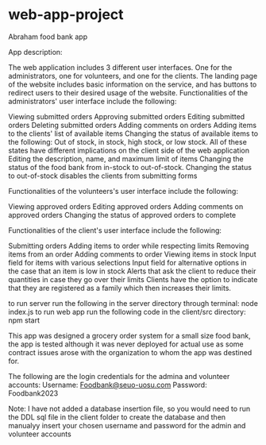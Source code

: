 # web-app-project
Abraham food bank app

App description:

The web application includes 3 different user interfaces. One for the administrators, one for volunteers, and one for the clients.
The landing page of the website includes basic information on the service, and has buttons to redirect users to their desired usage of the website.
Functionalities of the administrators' user interface include the following:

Viewing submitted orders
Approving submitted orders
Editing submitted orders
Deleting submitted orders
Adding comments on orders
Adding items to the clients' list of available items
Changing the status of available items to the following: Out of stock, in stock, high stock, or low stock. All of these states have different implications on the client side of the web application
Editing the description, name, and maximum limit of items
Changing the status of the food bank from in-stock to out-of-stock. Changing the status to out-of-stock disables the clients from submitting forms

Functionalities of the volunteers's user interface include the following:

Viewing approved orders
Editing approved orders
Adding comments on approved orders
Changing the status of approved orders to complete

Functionalities of the client's user interface include the following:

Submitting orders
Adding items to order while respecting limits
Removing items from an order
Adding comments to order
Viewing items in stock
Input field for items with various selections
Input field for alternative options in the case that an item is low in stock
Alerts that ask the client to reduce their quantities in case they go over their limits
Clients have the option to indicate that they are registered as a family which then increases their limits.


to run server run the following in the server directory through terminal: node index.js
to run web app run the following code in the client/src directory: npm start

This app was designed a grocery order system for a small size food bank, the app is tested although it was never deployed for actual use as some contract issues arose with the organization to whom the app was destined for.

The following are the login credentials for the admina and volunteer accounts:
Username: Foodbank@seuo-uosu.com
Password: Foodbank2023

Note: I have not added a database insertion file, so you would need to run the DDL sql file in the  client folder to create the database and then manualyy insert your chosen username and password for the admin and volunteer accounts
 

